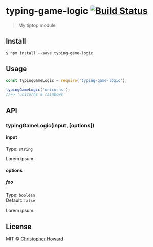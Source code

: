 # typing-game-logic [![Build Status](https://travis-ci.org/DerHowie/typing-game-logic.svg?branch=master)](https://travis-ci.org/DerHowie/typing-game-logic)

> My tiptop module


## Install

```
$ npm install --save typing-game-logic
```


## Usage

```js
const typingGameLogic = require('typing-game-logic');

typingGameLogic('unicorns');
//=> 'unicorns & rainbows'
```


## API

### typingGameLogic(input, [options])

#### input

Type: `string`

Lorem ipsum.

#### options

##### foo

Type: `boolean`<br>
Default: `false`

Lorem ipsum.


## License

MIT © [Christopher Howard](http://n/a)
